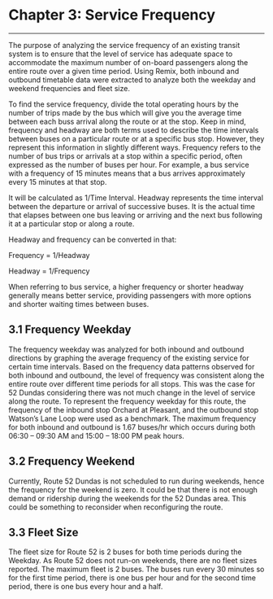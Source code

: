 # Chapter 3: Service Frequency
___
The purpose of analyzing the service frequency of an existing transit system is to ensure that the level of service has adequate space to accommodate the maximum number of on-board passengers along the entire route over a given time period. Using Remix, both inbound and outbound timetable data were extracted to analyze both the weekday and weekend frequencies and fleet size. 

To find the service frequency, divide the total operating hours by the number of trips made by the bus which will give you the average time between each buss arrival along the route or at the stop. Keep in mind, frequency and headway are both terms used to describe the time intervals between buses on a particular route or at a specific bus stop. However, they represent this information in slightly different ways. Frequency refers to the number of bus trips or arrivals at a stop within a specific period, often expressed as the number of buses per hour. For example, a bus service with a frequency of 15 minutes means that a bus arrives approximately every 15 minutes at that stop. 

It will be calculated as 1/Time Interval. Headway represents the time interval between the departure or arrival of successive buses. It is the actual time that elapses between one bus leaving or arriving and the next bus following it at a particular stop or along a route.

Headway and frequency can be converted in that:

Frequency = 1/Headway

Headway = 1/Frequency

When referring to bus service, a higher frequency or shorter headway generally means better service, providing passengers with more options and shorter waiting times between buses.

## 3.1 Frequency Weekday
The frequency weekday was analyzed for both inbound and outbound directions by graphing the average frequency of the existing service for certain time intervals. Based on the frequency data patterns observed for both inbound and outbound, the level of frequency was consistent along the entire route over different time periods for all stops. This was the case for 52 Dundas considering there was not much change in the level of service along the route. To represent the frequency weekday for this route, the frequency of the inbound stop Orchard at Pleasant, and the outbound stop Watson’s Lane Loop were used as a benchmark. The maximum frequency for both inbound and outbound is 1.67 buses/hr which occurs during both 06:30 – 09:30 AM and 15:00 – 18:00 PM peak hours.

## 3.2 Frequency Weekend
Currently, Route 52 Dundas is not scheduled to run during weekends, hence the frequency for the weekend is zero. It could be that there is not enough demand or ridership during the weekends for the 52 Dundas area. This could be something to reconsider when reconfiguring the route.

## 3.3 Fleet Size
The fleet size for Route 52 is 2 buses for both time periods during the Weekday. As Route 52 does not run-on weekends, there are no fleet sizes reported. The maximum fleet is 2 buses. The buses run every 30 minutes so for the first time period, there is one bus per hour and for the second time period, there is one bus every hour and a half.
